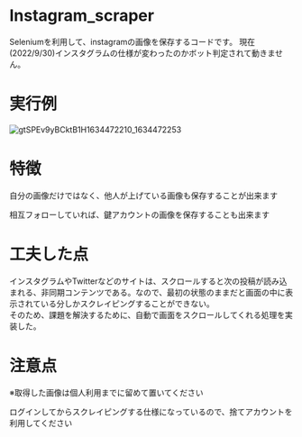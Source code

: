 # Instagram_scraper

Seleniumを利用して、instagramの画像を保存するコードです。
現在(2022/9/30)インスタグラムの仕様が変わったのかボット判定されて動きません。

# 実行例
![gtSPEv9yBCktB1H1634472210_1634472253](https://user-images.githubusercontent.com/40497724/137626623-6cbaa484-603b-464a-b0a3-84aeb4d65634.png)




# 特徴
自分の画像だけではなく、他人が上げている画像も保存することが出来ます    

相互フォローしていれば、鍵アカウントの画像を保存することも出来ます

# 工夫した点
インスタグラムやTwitterなどのサイトは、スクロールすると次の投稿が読み込まれる、非同期コンテンツである。なので、最初の状態のままだと画面の中に表示されている分しかスクレイピングすることができない。  
そのため、課題を解決するために、自動で画面をスクロールしてくれる処理を実装した。


# 注意点
※取得した画像は個人利用までに留めて置いてください    

ログインしてからスクレイピングする仕様になっているので、捨てアカウントを利用してください

